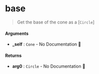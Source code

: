 # base

>  Get the base of the cone as a [`Circle`]

#### Arguments

- **\_self** : `Cone` \- No Documentation 🚧

#### Returns

- **arg0** : `Circle` \- No Documentation 🚧